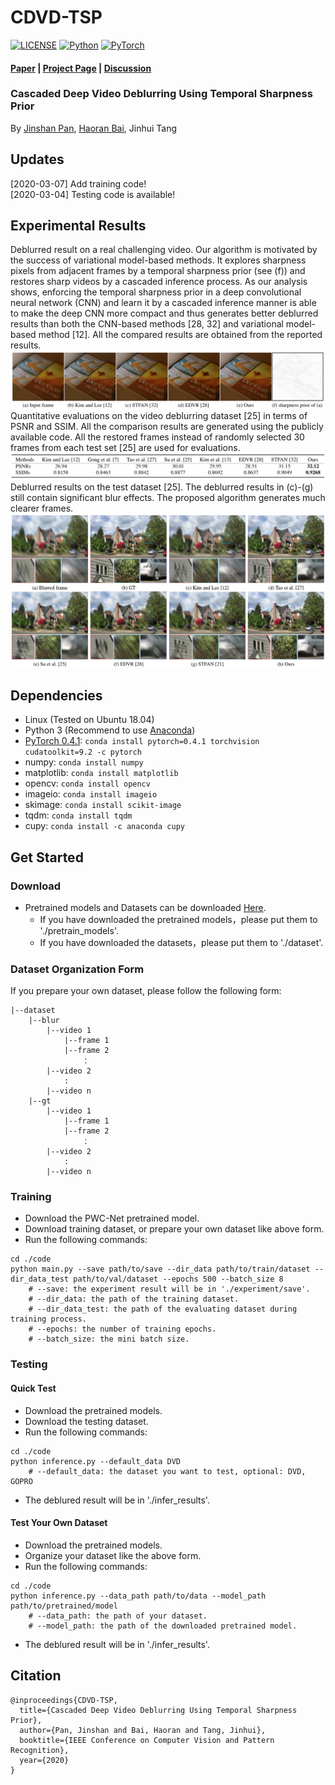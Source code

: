 # CDVD-TSP

[![LICENSE](https://img.shields.io/badge/license-MIT-green)](https://github.com/csbhr/CDVD-TSP/blob/master/LICENSE)
[![Python](https://img.shields.io/badge/python-3.6-blue.svg)](https://www.python.org/)
[![PyTorch](https://img.shields.io/badge/pytorch-0.4.1-%237732a8)](https://pytorch.org/)

#### [Paper](https://csbhr.github.io/projects/cdvd-tsp/index.html) | [Project Page](https://csbhr.github.io/projects/cdvd-tsp/index.html) | [Discussion](https://github.com/csbhr/CDVD-TSP/issues)
### Cascaded Deep Video Deblurring Using Temporal Sharpness Prior
By [Jinshan Pan](https://jspan.github.io/), [Haoran Bai](https://csbhr.github.io/), Jinhui Tang

## Updates
[2020-03-07] Add training code!  
[2020-03-04] Testing code is available!

## Experimental Results
Deblurred result on a real challenging video. Our algorithm is motivated by the success of variational model-based methods. It explores sharpness pixels from adjacent frames by a temporal sharpness prior (see (f)) and restores sharp videos by a cascaded inference process. As our analysis shows, enforcing the temporal sharpness prior in a deep convolutional neural network (CNN) and learn it by a cascaded inference manner is able to make the deep CNN more compact and thus generates better deblurred results than both the CNN-based methods [28, 32] and variational model-based method [12]. All the compared results are obtained from the reported results.  
![top-result](./imgs/top-result.png)  
Quantitative evaluations on the video deblurring dataset [25] in terms of PSNR and SSIM. All the comparison results are generated using the publicly available code. All the restored frames instead of randomly selected 30 frames from each test set [25] are used for evaluations.  
![proposed-method-overview](./imgs/quantitative-eval-dvd-result.png)  
Deblurred results on the test dataset [25]. The deblurred results in (c)-(g) still contain significant blur effects. The proposed algorithm generates much clearer frames.  
![proposed-method-overview](./imgs/visual-comparsion-dvd-result.png)

## Dependencies

- Linux (Tested on Ubuntu 18.04)
- Python 3 (Recommend to use [Anaconda](https://www.anaconda.com/download/#linux))
- [PyTorch 0.4.1](https://pytorch.org/): `conda install pytorch=0.4.1 torchvision cudatoolkit=9.2 -c pytorch`
- numpy: `conda install numpy`
- matplotlib: `conda install matplotlib`
- opencv: `conda install opencv`
- imageio: `conda install imageio`
- skimage: `conda install scikit-image`
- tqdm: `conda install tqdm`
- cupy: `conda install -c anaconda cupy`

## Get Started

### Download
- Pretrained models and Datasets can be downloaded [Here](https://drive.google.com/drive/folders/1lw_1jITafEQ9DvMys_S6aYwtNApYKWsz?usp=sharing).
	- If you have downloaded the pretrained models，please put them to './pretrain_models'.
	- If you have downloaded the datasets，please put them to './dataset'.

### Dataset Organization Form
If you prepare your own dataset, please follow the following form:
```
|--dataset  
    |--blur  
        |--video 1
            |--frame 1
            |--frame 2
                ：  
        |--video 2
            :
        |--video n
    |--gt
        |--video 1
            |--frame 1
            |--frame 2
                ：  
        |--video 2
        	:
        |--video n
```

### Training
- Download the PWC-Net pretrained model.
- Download training dataset, or prepare your own dataset like above form.
- Run the following commands:
```
cd ./code
python main.py --save path/to/save --dir_data path/to/train/dataset --dir_data_test path/to/val/dataset --epochs 500 --batch_size 8
	# --save: the experiment result will be in './experiment/save'.
	# --dir_data: the path of the training dataset.
	# --dir_data_test: the path of the evaluating dataset during training process.
	# --epochs: the number of training epochs.
	# --batch_size: the mini batch size.
```

### Testing

#### Quick Test
- Download the pretrained models.
- Download the testing dataset.
- Run the following commands:
```
cd ./code
python inference.py --default_data DVD
	# --default_data: the dataset you want to test, optional: DVD, GOPRO
```
- The deblured result will be in './infer_results'.

#### Test Your Own Dataset
- Download the pretrained models.
- Organize your dataset like the above form.
- Run the following commands:
```
cd ./code
python inference.py --data_path path/to/data --model_path path/to/pretrained/model
	# --data_path: the path of your dataset.
	# --model_path: the path of the downloaded pretrained model.
```
- The deblured result will be in './infer_results'.

## Citation
```
@inproceedings{CDVD-TSP,
  title={Cascaded Deep Video Deblurring Using Temporal Sharpness Prior},
  author={Pan, Jinshan and Bai, Haoran and Tang, Jinhui},
  booktitle={IEEE Conference on Computer Vision and Pattern Recognition},
  year={2020}
}
```
